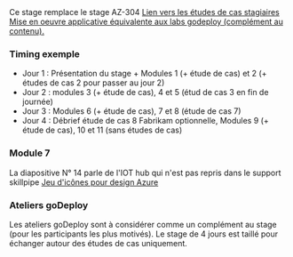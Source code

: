 <!DOCTYPE html>
<html>
<head>
<script src="apts.js" type="text/javascript"></script>
</head>
<body onload="aptsLoad();">
<div id="conseils">
  Ce stage remplace le stage AZ-304  
  <a href="https://microsoftlearning.github.io/AZ-305-DesigningMicrosoftAzureInfrastructureSolutions/" target="_blank">Lien vers les études de cas stagiaires</a>
  <a href="https://github.com/microsoft/TailwindTraders" target="_blank">Mise en oeuvre applicative équivalente aux labs godeploy (complément au contenu).</a>
  <h3>Timing exemple</h3>
  <ul>
  <li>Jour 1 : Présentation du stage + Modules 1 (+ étude de cas) et 2 (+ études de cas 2 pour passer au jour 2)
  <li>Jour 2 : modules 3 (+ étude de cas), 4 et 5 (étud de cas 3 en fin de journée)
  <li>Jour 3 : Modules 6 (+ étude de cas), 7 et 8 (étude de cas 7)
  <li>Jour 4 : Débrief étude de cas 8 Fabrikam optionnelle, Modules 9 (+ étude de cas), 10 et 11 (sans études de cas)
  </ul>
  <h3>Module 7</h3>
  La diapositive N° 14 parle de l'IOT hub qui n'est pas repris dans le support skillpipe
  <a href="https://docs.microsoft.com/en-us/azure/architecture/icons/" target="_blank">Jeu d'icônes pour design Azure</a>  
  <div id="ateliers" class="grey">
  <h3 class="moins" onclick="switchDiv('ateliers-sub',this);">Ateliers goDeploy</h3>
  Les ateliers goDeploy sont à considérer comme un complément au stage (pour les participants les plus motivés).
  Le stage de 4 jours est taillé pour échanger autour des études de cas uniquement.  
  <div id="ateliers-sub" style="display: none;">
  Les ateliers goDeploy sont qualitatifs mais (très) longs (Particulièrement les ateliers 1, 2 et 6).
  <h3>Atelier 1</h3>
  L'exercie 1 commence par la création d'une VM de travail. En fait, dans la plateforme goDeploy, on utilisera directement la VM SEA-DEV fournie.
  Pour coller du code applicatif, il est préférable de passer par un collage dans un ficheir texte pour ne pas se faire avoir par les assistances à la complétion dans le portail/visual studio....
  <h4>Exercice 3</h4>Tâche 1, point 5 : "Command like arguments" est remplaçé par "application arguments"
  <h4>Exercice 5</h4>Tâche 1, point 12 : Choisir "outlook.com" et non "Office 365 - Outlook" si un compte live/outlook est utilisé.
  <h3>Atelier 2</h3>
  <h4>Exercice 3</h4>Si l'assistant de migration n'est pas correctement installé sur le serveur SQL, lancer son installation depuis c:\datamigrationassistant.msi.  
  <h4>Exercice 4</h3>Tâche 3, point 6: Vérifier que le profil de publication ne contient plus la chaine "{your_password}" mais le mot de passe de la base "Pawword.1!!" à la place...
  <h3>Atelier 6</h3>
  <h4>Exercice 7</h4>Tâche 2, point 3 : utiliser 192.168.1.0/27 comme espace d'adresses pour le sous-réseau de passerelle (il faudrea également modifier la taille de masque du réseau de passerelle de WGVnet1).
  
    </div></div>
<div id="Azure"></div>
</div>
</body>
</html>
